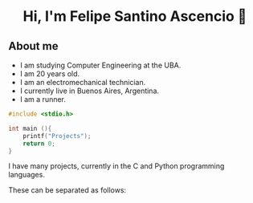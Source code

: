 <div align="center">
<h1 align="center">Hi, I'm Felipe Santino Ascencio 👋
</div>

## About me

- I am studying Computer Engineering at the UBA.
- I am 20 years old.
- I am an electromechanical technician.
- I currently live in Buenos Aires, Argentina.
- I am a runner.

```c
#include <stdio.h>

int main (){
    printf("Projects");
    return 0;
}
```
I have many projects, currently in the C and Python programming languages.

These can be separated as follows:
